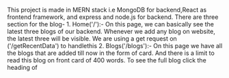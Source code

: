 This project is made in MERN stack i.e MongoDB for backend,React as frontend framework, and express and node.js for backend.
There are three section for the blog-
    1. Home('/'):- On this page, we can basically see the latest three blogs of our backend. Whenever we add any blog on website, the latest three will be visible. We are using a get request on ('/getRecentData') to handlethis
    2. Blogs('/blogs'):- On this page we have all the blogs that are added till now in the form of card. And there is a limit to read this blog on front card of 400 words. To see the full blog click the heading of  
